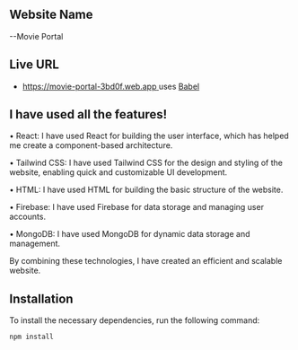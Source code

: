 ## Website Name

--Movie Portal

## Live URL

- [ https://movie-portal-3bd0f.web.app ](https://movie-portal-3bd0f.web.app)
  uses [Babel](https://babeljs.io/)

## I have used all the features!

• React: I have used React for building the user interface, which has helped me
create a component-based architecture.

• Tailwind CSS: I have used Tailwind CSS for the design and styling of the
website, enabling quick and customizable UI development.

• HTML: I have used HTML for building the basic structure of the website.

• Firebase: I have used Firebase for data storage and managing user accounts.

• MongoDB: I have used MongoDB for dynamic data storage and management.

By combining these technologies, I have created an efficient and scalable
website.


## Installation

To install the necessary dependencies, run the following command:

```bash
npm install

